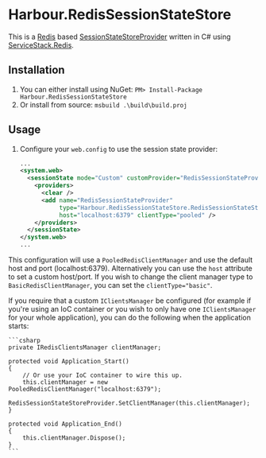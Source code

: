 Harbour.RedisSessionStateStore
==============================

This is a [Redis](http://redis.io/) based [SessionStateStoreProvider](http://msdn.microsoft.com/en-us/library/ms178587.aspx)
written in C# using [ServiceStack.Redis](https://github.com/ServiceStack/ServiceStack.Redis).

Installation
------------

1. You can either install using NuGet: `PM> Install-Package Harbour.RedisSessionStateStore`
2. Or install from source: `msbuild .\build\build.proj`

Usage
-----

1. Configure your `web.config` to use the session state provider:

    ```xml
    ...
    <system.web>
      <sessionState mode="Custom" customProvider="RedisSessionStateProvider">
        <providers>
          <clear />
          <add name="RedisSessionStateProvider" 
               type="Harbour.RedisSessionStateStore.RedisSessionStateStoreProvider" 
               host="localhost:6379" clientType="pooled" />
        </providers>
      </sessionState>
    </system.web>
    ...
    ```
This configuration will use a `PooledRedisClientManager` and use the default host
and port (localhost:6379). Alternatively you can use the `host` attribute 
to set a custom host/port. If you wish to change the client manager type to
`BasicRedisClientManager`, you can set the `clientType="basic"`.

If you require that a custom `IClientsManager` be configured (for example if you're
using an IoC container or you wish to only have one `IClientsManager` for your
whole application), you can do the following when the application starts:

    ```csharp
    private IRedisClientsManager clientManager;
      
    protected void Application_Start()
    {
        // Or use your IoC container to wire this up.
        this.clientManager = new PooledRedisClientManager("localhost:6379");
        RedisSessionStateStoreProvider.SetClientManager(this.clientManager);
    }
        
    protected void Application_End()
    {
        this.clientManager.Dispose();
    }
    ```
